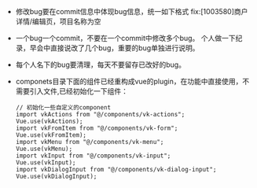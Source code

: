 * 修改bug要在commit信息中体现bug信息，统一如下格式
fix:[1003580]商户详情/编辑页，项目名称为空

* 一个bug一个commit，不要在一个commit中修改多个bug。
个人做一下纪录，早会中直接说改了几个bug，重要的bug单独进行说明。


* 每个人名下的bug要清理，每天不要留存已改好的bug。

* componets目录下面的组件已经重构成vue的plugin，在功能中直接使用，不需要引入文件,已经初始化一下组件：
    ```
    // 初始化一些自定义的component
    import vkActions from "@/components/vk-actions";
    Vue.use(vkActions);
    import vkFromItem from "@/components/vk-form";
    Vue.use(vkFromItem);
    import vkMenu from "@/components/vk-menu";
    Vue.use(vkMenu);
    import vkInput from "@/components/vk-input";
    Vue.use(vkInput);
    import vkDialogInput from "@/components/vk-dialog-input";
    Vue.use(vkDialogInput);
    ```
